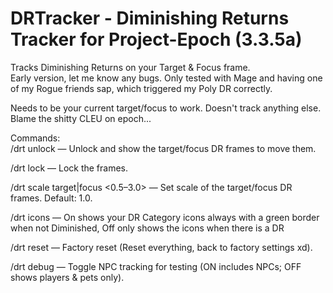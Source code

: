 # DRTracker - Diminishing Returns Tracker for Project-Epoch (3.3.5a)

Tracks Diminishing Returns on your Target & Focus frame.\
Early version, let me know any bugs. Only tested with Mage and having one of my Rogue friends sap, which triggered my Poly DR correctly.

Needs to be your current target/focus to work. Doesn't track anything else. Blame the shitty CLEU on epoch...

Commands:\
/drt unlock — Unlock and show the target/focus DR frames to move them.

/drt lock — Lock the frames.

/drt scale target|focus <0.5–3.0> — Set scale of the target/focus DR frames. Default: 1.0.

/drt icons — On shows your DR Category icons always with a green border when not Diminished, Off only shows the icons when there is a DR

/drt reset — Factory reset (Reset everything, back to factory settings xd).

/drt debug — Toggle NPC tracking for testing (ON includes NPCs; OFF shows players & pets only).
